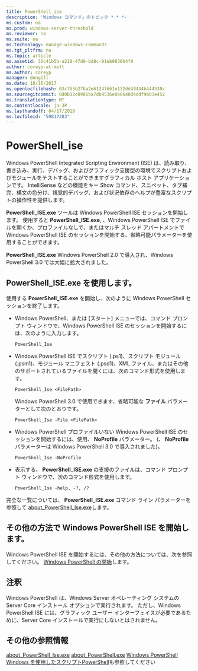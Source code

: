 ```yaml
---
title: PowerShell_ise
description: 'Windows コマンド」のトピック * * *- '
ms.custom: na
ms.prod: windows-server-threshold
ms.reviewer: na
ms.suite: na
ms.technology: manage-windows-commands
ms.tgt_pltfrm: na
ms.topic: article
ms.assetid: 32c41b5b-a210-47d9-bd8c-91eb9830b4f0
author: coreyp-at-msft
ms.author: coreyp
manager: dongill
ms.date: 10/16/2017
ms.openlocfilehash: 03c765b276a2e61247661e132dd49434b444530c
ms.sourcegitcommit: 0d0b32c8986ba7db9536e0b8648d4ddf9b03e452
ms.translationtype: MT
ms.contentlocale: ja-JP
ms.lasthandoff: 04/17/2019
ms.locfileid: "59817283"
---
```

# <a name="powershellise"></a>PowerShell_ise



Windows PowerShell Integrated Scripting Environment (ISE) は、読み取り、書き込み、実行、デバッグ、およびグラフィック支援型の環境でスクリプトおよびモジュールをテストすることができますグラフィカル ホスト アプリケーションです。 IntelliSense などの機能をキー Show コマンド、スニペット、タブ補完、構文の色分け、視覚的デバッグ、および状況依存のヘルプが豊富なスクリプトの操作性を提供します。

**PowerShell_ISE.exe** ツールは Windows PowerShell ISE セッションを開始します。 使用すると **PowerShell_ISE.exe**, 、Windows PowerShell ISE でファイルを開くか、プロファイルなしで、またはマルチ スレッド アパートメントで Windows PowerShell ISE のセッションを開始する、省略可能パラメーターを使用することができます。

**PowerShell_ISE.exe** Windows PowerShell 2.0 で導入され、Windows PowerShell 3.0 では大幅に拡大されました。

## <a name="using-powershelliseexe"></a>PowerShell_ISE.exe を使用します。

使用する **PowerShell_ISE.exe** を開始し、次のように Windows PowerShell セッションを終了します。
-   Windows PowerShell、または [スタート] メニューでは、コマンド プロンプト ウィンドウで、Windows PowerShell ISE のセッションを開始するには、次のように入力します。  
    ```
    PowerShell_Ise
    ```  
-   Windows PowerShell ISE でスクリプト (.ps1)、スクリプト モジュール (.psm1)、モジュール マニフェスト (.psd1)、XML ファイル、またはその他のサポートされているファイルを開くには、次のコマンド形式を使用します。  
    ```
    PowerShell_Ise <FilePath>
    ```  
    Windows PowerShell 3.0 で使用できます、省略可能な **ファイル** パラメーターとして次のとおりです。  
    ```
    PowerShell_Ise -File <FilePath>
    ```  
-   Windows PowerShell プロファイルいない Windows PowerShell ISE のセッションを開始するには、使用、 **NoProfile** パラメーター。 (、 **NoProfile** パラメーターは Windows PowerShell 3.0 で導入されました)。  
    ```
    PowerShell_Ise -NoProfile
    ```  
-   表示する、 **PowerShell_ISE.exe** の支援のファイルは、コマンド プロンプト ウィンドウで、次のコマンド形式を使用します。  
    ```
    PowerShell_Ise -help, -?, /?
    ```  
完全な一覧については、 **PowerShell_ISE.exe** コマンド ライン パラメーターを参照して [about_PowerShell_Ise.exe](https://go.microsoft.com/fwlink/?LinkId=256512)します。

## <a name="start-windows-powershell-ise-in-other-ways"></a>その他の方法で Windows PowerShell ISE を開始します。

Windows PowerShell ISE を開始するには、その他の方法については、次を参照してください。 [Windows PowerShell の開始](https://go.microsoft.com/fwlink/?LinkID=135259)します。

## <a name="remarks"></a>注釈

Windows PowerShell は、Windows Server オペレーティング システムの Server Core インストール オプションで実行されます。 ただし、Windows PowerShell ISE には、グラフィック ユーザー インターフェイスが必要であるために、Server Core インストールで実行にしないとはされません。

## <a name="additional-references"></a>その他の参照情報

[about_PowerShell_Ise.exe](https://go.microsoft.com/fwlink/?LinkId=256512)
[about_PowerShell.exe](https://go.microsoft.com/fwlink/?LinkID=113439)
[Windows PowerShell](https://go.microsoft.com/fwlink/?LinkID=107116)
[Windows を使用したスクリプトPowerShell](https://technet.microsoft.com/scriptcenter/dd742419)も参照してください